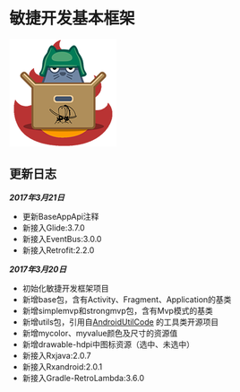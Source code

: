 #   敏捷开发基本框架
![](HandyBase.png)

##  更新日志
***2017年3月21日***
* 更新BaseAppApi注释
* 新接入Glide:3.7.0
* 新接入EventBus:3.0.0
* 新接入Retrofit:2.2.0

***2017年3月20日***
* 初始化敏捷开发框架项目
* 新增base包，含有Activity、Fragment、Application的基类
* 新增simplemvp和strongmvp包，含有Mvp模式的基类
* 新增utils包，引用自[AndroidUtilCode](https://github.com/Blankj/AndroidUtilCode) 的工具类开源项目
* 新增mycolor、myvalue颜色及尺寸的资源值
* 新增drawable-hdpi中图标资源（选中、未选中）
* 新接入Rxjava:2.0.7
* 新接入Rxandroid:2.0.1
* 新接入Gradle-RetroLambda:3.6.0
